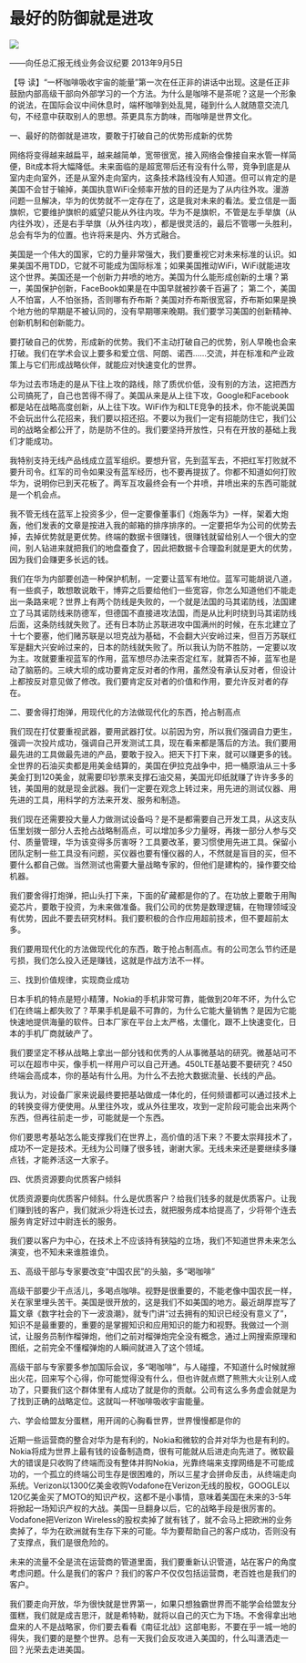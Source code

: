 # 最好的防御就是进攻
<img class="pv" src="https://api.visitor.plantree.me/visitor-badge/pv?namespace=plantree.me&key=renzhengfei-speeches/./docs/speeches/2013/09/最好的防御就是进攻.md">


——向任总汇报无线业务会议纪要
2013年9月5日



【导  读】“一杯咖啡吸收宇宙的能量”第一次在任正非的讲话中出现。这是任正非鼓励内部高级干部向外部学习的一个方法。为什么是咖啡不是茶呢？这是一个形象的说法，在国际会议中间休息时，端杯咖啡到处乱晃，碰到什么人就随意交流几句，不经意中获取别人的思想。茶更具东方韵味，而咖啡是世界文化。



一、最好的防御就是进攻，要敢于打破自己的优势形成新的优势

网络将变得越来越扁平，越来越简单，宽带很宽，接入网络会像接自来水管一样简便，Bit成本将大幅降低。未来面临的是超宽带后还有没有什么带，竞争到底是从室内走向室外，还是从室外走向室内，这条技术路线没有人知道。但可以肯定的是美国不会甘于输掉，美国执意WiFi全频率开放的目的还是为了从内往外攻。漫游问题一旦解决，华为的优势就不一定存在了，这是我对未来的看法。爱立信是一面旗帜，它要维护旗帜的威望只能从外往内攻。华为不是旗帜，不管是左手举旗（从内往外攻），还是右手举旗（从外往内攻），都是很灵活的，最后不管哪一头胜利，总会有华为的位置。也许将来是内、外方式融合。

美国是一个伟大的国家，它的力量非常强大，我们要重视它对未来标准的认识。如果美国不用TDD，它就不可能成为国际标准；如果美国推动WiFi，WiFi就能进攻这个世界。美国还是一个创新力井喷的地方。美国为什么能形成创新的土壤？第一，美国保护创新，FaceBook如果是在中国早就被抄袭千百遍了； 第二个，美国人不怕富，人不怕张扬，否则哪有乔布斯？美国对乔布斯很宽容，乔布斯如果是换个地方他的早期是不被认同的，没有早期哪来晚期。我们要学习美国的创新精神、创新机制和创新能力。

要打破自己的优势，形成新的优势。我们不主动打破自己的优势，别人早晚也会来打破。我们在学术会议上要多和爱立信、阿朗、诺西……交流，并在标准和产业政策上与它们形成战略伙伴，就能应对快速变化的世界。

华为过去市场走的是从下往上攻的路线，除了质优价低，没有别的方法，这把西方公司搞死了，自己也苦得不得了。美国从来是从上往下攻，Google和Facebook都是站在战略高度创新，从上往下攻。WiFi作为和LTE竞争的技术，你不能说美国不会玩出什么花招来，我们要以招还招。不要以为我们一定有招能防住它，我们公司的战略全都公开了，防是防不住的。我们要坚持开放性，只有在开放的基础上我们才能成功。

我特别支持无线产品线成立蓝军组织。要想升官，先到蓝军去，不把红军打败就不要升司令。红军的司令如果没有蓝军经历，也不要再提拔了。你都不知道如何打败华为，说明你已到天花板了。两军互攻最终会有一个井喷，井喷出来的东西可能就是一个机会点。

我不管无线在蓝军上投资多少，但一定要像董事们《炮轰华为》一样，架着大炮轰，他们发表的文章是按进入我的邮箱的排序排序的。一定要把华为公司的优势去掉，去掉优势就是更优势。终端的数据卡很赚钱，很赚钱就留给别人一个很大的空间，别人钻进来就把我们的地盘蚕食了，因此把数据卡合理盈利就是更大的优势，因为我们会赚更多长远的钱。

我们在华为内部要创造一种保护机制，一定要让蓝军有地位。蓝军可能胡说八道，有一些疯子，敢想敢说敢干，博弈之后要给他们一些宽容，你怎么知道他们不能走出一条路来呢？世界上有两个防线是失败的，一个就是法国的马其诺防线，法国建立了马其诺防线来防德军，但德国不直接进攻法国，而是从比利时绕到马其诺防线后面，这条防线就失败了。还有日本防止苏联进攻中国满州的时候，在东北建立了十七个要塞，他们赌苏联是以坦克战为基础，不会翻大兴安岭过来，但百万苏联红军是翻大兴安岭过来的，日本的防线就失败了。所以我认为防不胜防，一定要以攻为主。攻就要重视蓝军的作用，蓝军想尽办法来否定红军，就算否不掉，蓝军也是动了脑筋的。三峡大坝的成功要肯定反对者的作用，虽然没有承认反对者，但设计上都按反对意见做了修改。我们要肯定反对者的价值和作用，要允许反对者的存在。

二、要舍得打炮弹，用现代化的方法做现代化的东西，抢占制高点

我们现在打仗要重视武器，要用武器打仗。以前因为穷，所以我们强调自力更生，强调一次投片成功，强调自己开发测试工具，现在看来都是落后的方法。我们要用最先进的工具做最先进的产品，要敢于投入。把天下打下来，就可以赚更多的钱。全世界的石油买卖都是用美金结算的，美国在伊拉克战争中，把一桶原油从三十多美金打到120美金，就需要印钞票来支撑石油交易，美国光印纸就赚了许许多多的钱，美国用的就是现金武器。我们一定要在观念上转过来，用先进的测试仪器、用先进的工具，用科学的方法来开发、服务和制造。

我们现在还需要投大量人力做测试设备吗？是不是都需要自己开发工具，从这支队伍里划拨一部分人去抢占战略制高点，可以增加多少力量呀，再拨一部分人参与交付、质量管理，华为该变得多厉害呀？工具要改革，要习惯使用先进工具。保留小团队定制一些工具没有问题，买仪器也要有懂仪器的人，不然就是盲目的买，但不要什么都自己做。当然测试也需要大量战略专家的，但他们是建构的，操作要交给机器。

我们要舍得打炮弹，把山头打下来，下面的矿藏都是你的了。在功放上要敢于用陶瓷芯片，要敢于投资，为未来做准备。我们公司的优势是数理逻辑，在物理领域没有优势，因此不要去研究材料。我们要积极的合作应用超前技术，但不要超前太多。

我们要用现代化的方法做现代化的东西，敢于抢占制高点。有的公司怎么节约还是亏损，我们怎么投入还是赚钱，这就是作战方法不一样。

三、找到价值规律，实现商业成功

日本手机的特点是短小精薄，Nokia的手机非常可靠，能做到20年不坏，为什么它们在终端上都失败了？苹果手机是最不可靠的，为什么它能大量销售？是因为它能快速地提供海量的软件。日本厂家在平台上太严格，太僵化，跟不上快速变化，日本的手机厂商就破产了。

我们要坚定不移从战略上拿出一部分钱和优秀的人从事微基站的研究。微基站可不可以在超市中买，像手机一样用户可以自己开通。450LTE基站要不要研究？450终端会高成本，你的基站有什么用。为什么不去抢大数据流量、长线的产品。

我认为，对设备厂家来说最终要把基站做成一体化的，任何频谱都可以通过技术上的转换变得方便使用。从里往外攻，或从外往里攻，攻到一定阶段可能会出来两个东西，但再往前走一步，可能就是一个东西。

你们要思考基站怎么能支撑我们在世界上，高价值的活下来？不要太崇拜技术了，成功不一定是技术。无线为公司赚了很多钱，谢谢大家。无线未来还是要继续多赚点钱，才能养活这一大家子。

四、优质资源要向优质客户倾斜

优质资源要向优质客户倾斜。什么是优质客户？给我们钱多的就是优质客户。让我们赚到钱的客户，我们就派少将连长过去，就把服务成本给提高了，少将带个连去服务肯定好过中尉连长的服务。

我们要以客户为中心，在技术上不应该持有狭隘的立场，我们不知道世界未来怎么演变，也不知未来谁胜谁负。

五、高级干部与专家要改变“中国农民”的头脑，多“喝咖啡”

高级干部要少干点活儿，多喝点咖啡。视野是很重要的，不能老像中国农民一样，关在家里埋头苦干。美国是很开放的，这是我们不如美国的地方。最近胡厚崑写了篇文章《数字社会的下一波浪潮》，就专门讲“过去拥有的知识已经没有意义了”，知识不是最重要的，重要的是掌握知识和应用知识的能力和视野。我做过一个测试，让服务员制作榴弹炮，他们之前对榴弹炮完全没有概念，通过上网搜索原理和图纸，之前完全不懂榴弹炮的人瞬间就进入了这个领域。

高级干部与专家要多参加国际会议，多“喝咖啡”，与人碰撞，不知道什么时候就擦出火花，回来写个心得，你可能觉得没有什么，但也许就点燃了熊熊大火让别人成功了，只要我们这个群体里有人成功了就是你的贡献。公司有这么多务虚会就是为了找到正确的战略定位。这就叫一杯咖啡吸收宇宙能量。

六、学会给盟友分蛋糕，用开阔的心胸看世界，世界慢慢都是你的

近期一些运营商的整合对华为是有利的，Nokia和微软的合并对华为也是有利的。Nokia将成为世界上最有钱的设备制造商，很有可能就从后进走向先进了。微软最大的错误是只收购了终端而没有整体并购Nokia，光靠终端来支撑网络是不可能成功的，一个孤立的终端公司生存是很困难的，所以三星才会拼命反击，从终端走向系统。Verizon以1300亿美金收购Vodafone在Verizon无线的股权，GOOGLE以120亿美金买了MOTO的知识产权，这都不是小事情，意味着美国在未来的3-5年将掀起一场知识产权的大战。美国一旦翻身以后，它的战略手段是很厉害的。Vodafone把Verizon Wireless的股权卖掉了就有钱了，就不会马上把欧洲的业务卖掉了，华为在欧洲就有生存下来的可能。华为要帮助自己的客户成功，否则没有了支撑点，我们是很危险的。

未来的流量不全是流在运营商的管道里面，我们要重新认识管道，站在客户的角度考虑问题。什么是我们的客户？我们的客户不仅仅包括运营商，老百姓也是我们的客户。

我们要走向开放，华为很快就是世界第一，如果只想独霸世界而不能学会给盟友分蛋糕，我们就是成吉思汗，就是希特勒，就将以自己的灭亡为下场。不舍得拿出地盘来的人不是战略家，你们要去看看《南征北战》这部电影，不要在乎一城一地的得失，我们要的是整个世界。总有一天我们会反攻进入美国的，什么叫潇洒走一回？光荣去走进美国。
